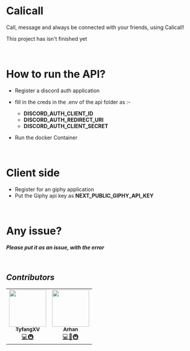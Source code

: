 # Calicall
Call, message and always be connected with your friends, using Calicall!

This project has isn't finished yet

<br>


# How to run the API?

* Register a discord auth application

* fill in the creds in the .env of the api folder as :-
  <b>

  * DISCORD_AUTH_CLIENT_ID
  * DISCORD_AUTH_REDIRECT_URI
  * DISCORD_AUTH_CLIENT_SECRET

  </b>

* Run the docker Container

<br>

# Client side
* Register for an giphy application
* Put the Giphy api key as <b>NEXT_PUBLIC_GIPHY_API_KEY<b>

<br>

# Any issue?
<i><b>Please put it as an issue, with the error<b><i>

<br>

## Contributors

<table>
  <tr>
    <td align="center"><a href="https://github.com/TyfangXV"><img src="https://avatars.githubusercontent.com/u/68788849?v=4" width="100px;" alt=""/><br /><sub><b>TyfangXV</b></sub></a><br /><a href="https://github.com/Tyfangxv/calicall/commits?author=tyfangxv" title="Code">💻<a href="#infra-tyfangxv" title="Infrastructure (Hosting, Build-Tools, etc)">🚇</a><td align="center"><a href="https://github.com/ArhanCodes"><img src="https://avatars.githubusercontent.com/u/106308047?v=4" width="100px;" alt=""/><br /><sub><b>Arhan</b></sub></a><br /><a href="https://github.com/Tyfangxv/calicall/commits?author=arhancodes" title="Code">💻</a></a><a href="#" title="Documentation">📖</a><a href="#infra-arhancodes" title="Infrastructure (Hosting, Build-Tools, etc)">🚇</a> 
   </tr>
</table>

<!-- markdownlint-restore -->
<!-- prettier-ignore-end -->

<!-- ALL-CONTRIBUTORS-LIST:END -->
